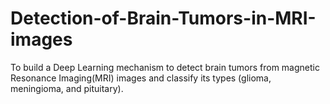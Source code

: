 # Detection-of-Brain-Tumors-in-MRI-images

To build a Deep Learning mechanism to detect brain tumors from magnetic Resonance Imaging(MRI) images and classify its types (glioma, meningioma, and pituitary).
